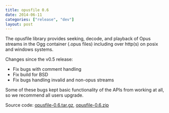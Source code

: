 ```yaml
---
title: opusfile 0.6
date: 2014-06-11
categories: ["release", "dev"]
layout: post
---
```


The opusfile library provides seeking, decode, and playback of Opus streams in the Ogg
container (.opus files) including over http(s) on posix and windows systems.

Changes since the v0.5 release:

-  Fix bugs with comment handling
-  Fix build for BSD
-  Fix bugs handling invalid and non-opus streams

Some of these bugs kept basic functionality of the APIs from working at all, so we
recommend all users upgrade.

Source code: [opusfile-0.6.tar.gz](http://downloads.xiph.org/releases/opus/opusfile-0.6.tar.gz), 
[opusfile-0.6.zip](http://downloads.xiph.org/releases/opus/opusfile-0.6.zip)
